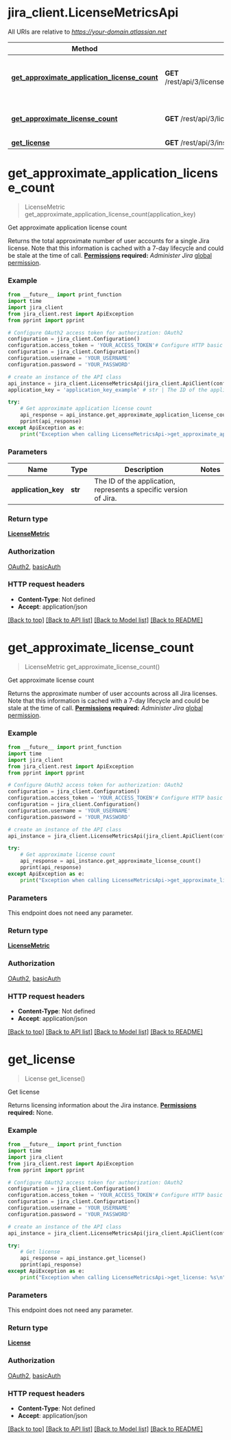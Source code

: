 # jira_client.LicenseMetricsApi

All URIs are relative to *https://your-domain.atlassian.net*

Method | HTTP request | Description
------------- | ------------- | -------------
[**get_approximate_application_license_count**](LicenseMetricsApi.md#get_approximate_application_license_count) | **GET** /rest/api/3/license/approximateLicenseCount/product/{applicationKey} | Get approximate application license count
[**get_approximate_license_count**](LicenseMetricsApi.md#get_approximate_license_count) | **GET** /rest/api/3/license/approximateLicenseCount | Get approximate license count
[**get_license**](LicenseMetricsApi.md#get_license) | **GET** /rest/api/3/instance/license | Get license

# **get_approximate_application_license_count**
> LicenseMetric get_approximate_application_license_count(application_key)

Get approximate application license count

Returns the total approximate number of user accounts for a single Jira license. Note that this information is cached with a 7-day lifecycle and could be stale at the time of call.  **[Permissions](#permissions) required:** *Administer Jira* [global permission](https://confluence.atlassian.com/x/x4dKLg).

### Example
```python
from __future__ import print_function
import time
import jira_client
from jira_client.rest import ApiException
from pprint import pprint

# Configure OAuth2 access token for authorization: OAuth2
configuration = jira_client.Configuration()
configuration.access_token = 'YOUR_ACCESS_TOKEN'# Configure HTTP basic authorization: basicAuth
configuration = jira_client.Configuration()
configuration.username = 'YOUR_USERNAME'
configuration.password = 'YOUR_PASSWORD'

# create an instance of the API class
api_instance = jira_client.LicenseMetricsApi(jira_client.ApiClient(configuration))
application_key = 'application_key_example' # str | The ID of the application, represents a specific version of Jira.

try:
    # Get approximate application license count
    api_response = api_instance.get_approximate_application_license_count(application_key)
    pprint(api_response)
except ApiException as e:
    print("Exception when calling LicenseMetricsApi->get_approximate_application_license_count: %s\n" % e)
```

### Parameters

Name | Type | Description  | Notes
------------- | ------------- | ------------- | -------------
 **application_key** | **str**| The ID of the application, represents a specific version of Jira. | 

### Return type

[**LicenseMetric**](LicenseMetric.md)

### Authorization

[OAuth2](../README.md#OAuth2), [basicAuth](../README.md#basicAuth)

### HTTP request headers

 - **Content-Type**: Not defined
 - **Accept**: application/json

[[Back to top]](#) [[Back to API list]](../README.md#documentation-for-api-endpoints) [[Back to Model list]](../README.md#documentation-for-models) [[Back to README]](../README.md)

# **get_approximate_license_count**
> LicenseMetric get_approximate_license_count()

Get approximate license count

Returns the approximate number of user accounts across all Jira licenses. Note that this information is cached with a 7-day lifecycle and could be stale at the time of call.  **[Permissions](#permissions) required:** *Administer Jira* [global permission](https://confluence.atlassian.com/x/x4dKLg).

### Example
```python
from __future__ import print_function
import time
import jira_client
from jira_client.rest import ApiException
from pprint import pprint

# Configure OAuth2 access token for authorization: OAuth2
configuration = jira_client.Configuration()
configuration.access_token = 'YOUR_ACCESS_TOKEN'# Configure HTTP basic authorization: basicAuth
configuration = jira_client.Configuration()
configuration.username = 'YOUR_USERNAME'
configuration.password = 'YOUR_PASSWORD'

# create an instance of the API class
api_instance = jira_client.LicenseMetricsApi(jira_client.ApiClient(configuration))

try:
    # Get approximate license count
    api_response = api_instance.get_approximate_license_count()
    pprint(api_response)
except ApiException as e:
    print("Exception when calling LicenseMetricsApi->get_approximate_license_count: %s\n" % e)
```

### Parameters
This endpoint does not need any parameter.

### Return type

[**LicenseMetric**](LicenseMetric.md)

### Authorization

[OAuth2](../README.md#OAuth2), [basicAuth](../README.md#basicAuth)

### HTTP request headers

 - **Content-Type**: Not defined
 - **Accept**: application/json

[[Back to top]](#) [[Back to API list]](../README.md#documentation-for-api-endpoints) [[Back to Model list]](../README.md#documentation-for-models) [[Back to README]](../README.md)

# **get_license**
> License get_license()

Get license

Returns licensing information about the Jira instance.  **[Permissions](#permissions) required:** None.

### Example
```python
from __future__ import print_function
import time
import jira_client
from jira_client.rest import ApiException
from pprint import pprint

# Configure OAuth2 access token for authorization: OAuth2
configuration = jira_client.Configuration()
configuration.access_token = 'YOUR_ACCESS_TOKEN'# Configure HTTP basic authorization: basicAuth
configuration = jira_client.Configuration()
configuration.username = 'YOUR_USERNAME'
configuration.password = 'YOUR_PASSWORD'

# create an instance of the API class
api_instance = jira_client.LicenseMetricsApi(jira_client.ApiClient(configuration))

try:
    # Get license
    api_response = api_instance.get_license()
    pprint(api_response)
except ApiException as e:
    print("Exception when calling LicenseMetricsApi->get_license: %s\n" % e)
```

### Parameters
This endpoint does not need any parameter.

### Return type

[**License**](License.md)

### Authorization

[OAuth2](../README.md#OAuth2), [basicAuth](../README.md#basicAuth)

### HTTP request headers

 - **Content-Type**: Not defined
 - **Accept**: application/json

[[Back to top]](#) [[Back to API list]](../README.md#documentation-for-api-endpoints) [[Back to Model list]](../README.md#documentation-for-models) [[Back to README]](../README.md)


